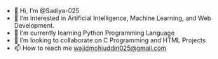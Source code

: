 - 👋 Hi, I’m @Sadiya-025
- 👀 I’m interested in Artificial Intelligence, Machine Learning, and Web Development.
- 🌱 I’m currently learning Python Programming Language
- 💞️ I’m looking to collaborate on C Programming and HTML Projects
- 📫 How to reach me wajidmohiuddin025@gmail.com
